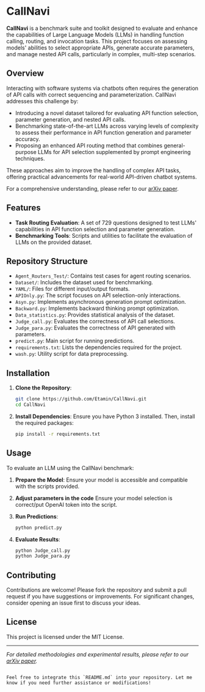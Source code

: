 # CallNavi

**CallNavi** is a benchmark suite and toolkit designed to evaluate and enhance the capabilities of Large Language Models (LLMs) in handling function calling, routing, and invocation tasks. This project focuses on assessing models' abilities to select appropriate APIs, generate accurate parameters, and manage nested API calls, particularly in complex, multi-step scenarios.

## Overview

Interacting with software systems via chatbots often requires the generation of API calls with correct sequencing and parameterization. CallNavi addresses this challenge by:

- Introducing a novel dataset tailored for evaluating API function selection, parameter generation, and nested API calls.
- Benchmarking state-of-the-art LLMs across varying levels of complexity to assess their performance in API function generation and parameter accuracy.
- Proposing an enhanced API routing method that combines general-purpose LLMs for API selection supplemented by prompt engineering techniques.

These approaches aim to improve the handling of complex API tasks, offering practical advancements for real-world API-driven chatbot systems.

For a comprehensive understanding, please refer to our [arXiv paper](https://arxiv.org/abs/2501.05255).

## Features

- **Task Routing Evaluation**: A set of 729 questions designed to test LLMs' capabilities in API function selection and parameter generation.
- **Benchmarking Tools**: Scripts and utilities to facilitate the evaluation of LLMs on the provided dataset.

## Repository Structure

- `Agent_Routers_Test/`: Contains test cases for agent routing scenarios.
- `Dataset/`: Includes the dataset used for benchmarking.
- `YAML/`:  Files for different input/output formats.
- `APIOnly.py`: The script focuses on API selection-only interactions.
- `Asyn.py`: Implements asynchronous generation prompt optimization.
- `Backward.py`: Implements backward thinking prompt optimization.
- `Data_statistics.py`: Provides statistical analysis of the dataset.
- `Judge_call.py`: Evaluates the correctness of API call selections.
- `Judge_para.py`: Evaluates the correctness of API generated with parameters.
- `predict.py`: Main script for running predictions.
- `requirements.txt`: Lists the dependencies required for the project.
- `wash.py`: Utility script for data preprocessing.


## Installation

1. **Clone the Repository**:
   ```bash
   git clone https://github.com/Etamin/CallNavi.git
   cd CallNavi
   ```

2. **Install Dependencies**:
   Ensure you have Python 3 installed. Then, install the required packages:
   ```bash
   pip install -r requirements.txt
   ```

## Usage

To evaluate an LLM using the CallNavi benchmark:

1. **Prepare the Model**: Ensure your model is accessible and compatible with the scripts provided.

2. **Adjust parameters in the code** Ensure your model selection is correct/put OpenAI token into the script.

3. **Run Predictions**:
   ```bash
   python predict.py 
   ```

4. **Evaluate Results**:
   ```bash
   python Judge_call.py 
   python Judge_para.py 
   ```


## Contributing

Contributions are welcome! Please fork the repository and submit a pull request if you have suggestions or improvements. For significant changes, consider opening an issue first to discuss your ideas.

## License

This project is licensed under the MIT License. 

---

*For detailed methodologies and experimental results, please refer to our [arXiv paper](https://arxiv.org/abs/2501.05255).*
```

Feel free to integrate this `README.md` into your repository. Let me know if you need further assistance or modifications! 
